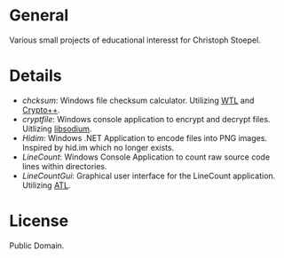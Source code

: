 # General

Various small projects of educational interesst for Christoph Stoepel.

# Details

* *chcksum*: Windows file checksum calculator. Utilizing [WTL](http://wtl.sourceforge.net/) and [Crypto++](http://www.cryptopp.com/).
* *cryptfile*: Windows console application to encrypt and decrypt files. Uitlizing [libsodium](https://download.libsodium.org/doc/).
* *Hidim*: Windows .NET Application to encode files into PNG images. Inspired by hid.im which no longer exists.
* *LineCount*: Windows Console Application to count raw source code lines within directories.
* *LineCountGui*: Graphical user interface for the LineCount application. Utilizing [ATL](https://msdn.microsoft.com/de-de/library/t9adwcde%28VS.80%29.aspx).

# License

Public Domain.
